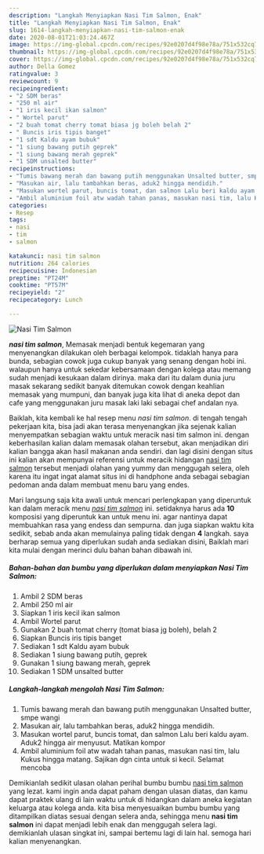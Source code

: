 ```yaml
---
description: "Langkah Menyiapkan Nasi Tim Salmon, Enak"
title: "Langkah Menyiapkan Nasi Tim Salmon, Enak"
slug: 1614-langkah-menyiapkan-nasi-tim-salmon-enak
date: 2020-08-01T21:03:24.467Z
image: https://img-global.cpcdn.com/recipes/92e0207d4f98e78a/751x532cq70/nasi-tim-salmon-foto-resep-utama.jpg
thumbnail: https://img-global.cpcdn.com/recipes/92e0207d4f98e78a/751x532cq70/nasi-tim-salmon-foto-resep-utama.jpg
cover: https://img-global.cpcdn.com/recipes/92e0207d4f98e78a/751x532cq70/nasi-tim-salmon-foto-resep-utama.jpg
author: Della Gomez
ratingvalue: 3
reviewcount: 9
recipeingredient:
- "2 SDM beras"
- "250 ml air"
- "1 iris kecil ikan salmon"
- " Wortel parut"
- "2 buah tomat cherry tomat biasa jg boleh belah 2"
- " Buncis iris tipis banget"
- "1 sdt Kaldu ayam bubuk"
- "1 siung bawang putih geprek"
- "1 siung bawang merah geprek"
- "1 SDM unsalted butter"
recipeinstructions:
- "Tumis bawang merah dan bawang putih menggunakan Unsalted butter, smpe wangi"
- "Masukan air, lalu tambahkan beras, aduk2 hingga mendidih."
- "Masukan wortel parut, buncis tomat, dan salmon Lalu beri kaldu ayam. Aduk2 hingga air menyusut. Matikan kompor"
- "Ambil aluminium foil atw wadah tahan panas, masukan nasi tim, lalu Kukus hingga matang. Sajikan dgn cinta untuk si kecil. Selamat mencoba"
categories:
- Resep
tags:
- nasi
- tim
- salmon

katakunci: nasi tim salmon 
nutrition: 264 calories
recipecuisine: Indonesian
preptime: "PT24M"
cooktime: "PT57M"
recipeyield: "2"
recipecategory: Lunch

---
```



![Nasi Tim Salmon](https://img-global.cpcdn.com/recipes/92e0207d4f98e78a/751x532cq70/nasi-tim-salmon-foto-resep-utama.jpg)

<b><i>nasi tim salmon</i></b>, Memasak menjadi bentuk kegemaran yang menyenangkan dilakukan oleh berbagai kelompok. tidaklah hanya para bunda, sebagian cowok juga cukup banyak yang senang dengan hobi ini. walaupun hanya untuk sekedar kebersamaan dengan kolega atau memang sudah menjadi kesukaan dalam dirinya. maka dari itu dalam dunia juru masak sekarang sedikit banyak ditemukan cowok dengan keahlian memasak yang mumpuni, dan banyak juga kita lihat di aneka depot dan cafe yang menggunakan juru masak laki laki sebagai chef andalan nya.

Baiklah, kita kembali ke hal resep menu <i>nasi tim salmon</i>. di tengah tengah pekerjaan kita, bisa jadi akan terasa menyenangkan jika sejenak kalian menyempatkan sebagian waktu untuk meracik nasi tim salmon ini. dengan keberhasilan kalian dalam memasak olahan tersebut, akan menjadikan diri kalian bangga akan hasil makanan anda sendiri. dan lagi disini dengan situs ini kalian akan mempunyai referensi untuk meracik hidangan <u>nasi tim salmon</u> tersebut menjadi olahan yang yummy dan menggugah selera, oleh karena itu ingat ingat alamat situs ini di handphone anda sebagai sebagian pedoman anda dalam membuat menu baru yang endes.




Mari langsung saja kita awali untuk mencari perlengkapan yang diperuntuk kan dalam meracik menu <u><i>nasi tim salmon</i></u> ini. setidaknya harus ada <b>10</b> komposisi yang diperuntuk kan untuk menu ini. agar nantinya dapat membuahkan rasa yang endess dan sempurna. dan juga siapkan waktu kita sedikit, sebab anda akan memulainya paling tidak dengan <b>4</b> langkah. saya berharap semua yang diperlukan sudah anda sediakan disini, Baiklah mari kita mulai dengan merinci dulu bahan bahan dibawah ini.

<!--inarticleads1-->

##### Bahan-bahan dan bumbu yang diperlukan dalam menyiapkan Nasi Tim Salmon:

1. Ambil 2 SDM beras
1. Ambil 250 ml air
1. Siapkan 1 iris kecil ikan salmon
1. Ambil  Wortel parut
1. Gunakan 2 buah tomat cherry (tomat biasa jg boleh), belah 2
1. Siapkan  Buncis iris tipis banget
1. Sediakan 1 sdt Kaldu ayam bubuk
1. Sediakan 1 siung bawang putih, geprek
1. Gunakan 1 siung bawang merah, geprek
1. Sediakan 1 SDM unsalted butter




<!--inarticleads2-->

##### Langkah-langkah mengolah Nasi Tim Salmon:

1. Tumis bawang merah dan bawang putih menggunakan Unsalted butter, smpe wangi
1. Masukan air, lalu tambahkan beras, aduk2 hingga mendidih.
1. Masukan wortel parut, buncis tomat, dan salmon Lalu beri kaldu ayam. Aduk2 hingga air menyusut. Matikan kompor
1. Ambil aluminium foil atw wadah tahan panas, masukan nasi tim, lalu Kukus hingga matang. Sajikan dgn cinta untuk si kecil. Selamat mencoba




Demikianlah sedikit ulasan olahan perihal bumbu bumbu <u>nasi tim salmon</u> yang lezat. kami ingin anda dapat paham dengan ulasan diatas, dan kamu dapat praktek ulang di lain waktu untuk di hidangkan dalam aneka kegiatan keluarga atau kolega anda. kita bisa menyesuaikan bumbu bumbu yang ditampilkan diatas sesuai dengan selera anda, sehingga menu <b>nasi tim salmon</b> ini dapat menjadi lebih enak dan menggugah selera lagi. demikianlah ulasan singkat ini, sampai bertemu lagi di lain hal. semoga hari kalian menyenangkan.

